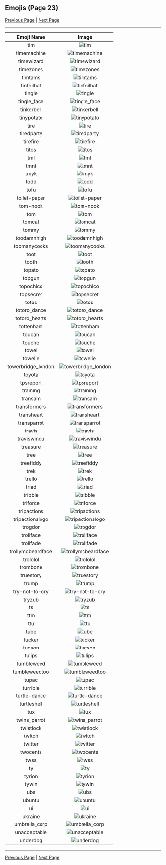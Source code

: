 
## Emojis (Page 23)

[Previous Page](/docs/chef/page-s-0022.md)
  | [Next Page](/docs/chef/page-u-0024.md)

<hr />

|Emoji Name|Image|
| :-: | :-: |
|tim| ![tim](/emojis/chef/tim.png)|
|timemachine| ![timemachine](/emojis/chef/timemachine.jpg)|
|timewizard| ![timewizard](/emojis/chef/timewizard.png)|
|timezones| ![timezones](/emojis/chef/timezones.jpg)|
|timtams| ![timtams](/emojis/chef/timtams.png)|
|tinfoilhat| ![tinfoilhat](/emojis/chef/tinfoilhat.gif)|
|tingle| ![tingle](/emojis/chef/tingle.png)|
|tingle_face| ![tingle_face](/emojis/chef/tingle_face.png)|
|tinkerbell| ![tinkerbell](/emojis/chef/tinkerbell.jpg)|
|tinypotato| ![tinypotato](/emojis/chef/tinypotato.png)|
|tire| ![tire](/emojis/chef/tire.png)|
|tiredparty| ![tiredparty](/emojis/chef/tiredparty.gif)|
|tirefire| ![tirefire](/emojis/chef/tirefire.gif)|
|titos| ![titos](/emojis/chef/titos.jpg)|
|tml| ![tml](/emojis/chef/tml.png)|
|tmnt| ![tmnt](/emojis/chef/tmnt.png)|
|tmyk| ![tmyk](/emojis/chef/tmyk.gif)|
|todd| ![todd](/emojis/chef/todd.png)|
|tofu| ![tofu](/emojis/chef/tofu.png)|
|toilet-paper| ![toilet-paper](/emojis/chef/toilet-paper.png)|
|tom-nook| ![tom-nook](/emojis/chef/tom-nook.png)|
|tom| ![tom](/emojis/chef/tom.gif)|
|tomcat| ![tomcat](/emojis/chef/tomcat.jpg)|
|tommy| ![tommy](/emojis/chef/tommy.jpg)|
|toodamnhigh| ![toodamnhigh](/emojis/chef/toodamnhigh.png)|
|toomanycooks| ![toomanycooks](/emojis/chef/toomanycooks.gif)|
|toot| ![toot](/emojis/chef/toot.gif)|
|tooth| ![tooth](/emojis/chef/tooth.png)|
|topato| ![topato](/emojis/chef/topato.jpg)|
|topgun| ![topgun](/emojis/chef/topgun.jpg)|
|topochico| ![topochico](/emojis/chef/topochico.png)|
|topsecret| ![topsecret](/emojis/chef/topsecret.png)|
|totes| ![totes](/emojis/chef/totes.gif)|
|totoro_dance| ![totoro_dance](/emojis/chef/totoro_dance.gif)|
|totoro_hearts| ![totoro_hearts](/emojis/chef/totoro_hearts.png)|
|tottenham| ![tottenham](/emojis/chef/tottenham.png)|
|toucan| ![toucan](/emojis/chef/toucan.png)|
|touche| ![touche](/emojis/chef/touche.png)|
|towel| ![towel](/emojis/chef/towel.png)|
|towelie| ![towelie](/emojis/chef/towelie.jpg)|
|towerbridge_london| ![towerbridge_london](/emojis/chef/towerbridge_london.jpg)|
|toyota| ![toyota](/emojis/chef/toyota.png)|
|tpsreport| ![tpsreport](/emojis/chef/tpsreport.png)|
|training| ![training](/emojis/chef/training.png)|
|transam| ![transam](/emojis/chef/transam.png)|
|transformers| ![transformers](/emojis/chef/transformers.png)|
|transheart| ![transheart](/emojis/chef/transheart.png)|
|transparrot| ![transparrot](/emojis/chef/transparrot.gif)|
|travis| ![travis](/emojis/chef/travis.png)|
|traviswindu| ![traviswindu](/emojis/chef/traviswindu.jpg)|
|treasure| ![treasure](/emojis/chef/treasure.png)|
|tree| ![tree](/emojis/chef/tree.png)|
|treefiddy| ![treefiddy](/emojis/chef/treefiddy.jpg)|
|trek| ![trek](/emojis/chef/trek.png)|
|trello| ![trello](/emojis/chef/trello.png)|
|triad| ![triad](/emojis/chef/triad.png)|
|tribble| ![tribble](/emojis/chef/tribble.png)|
|triforce| ![triforce](/emojis/chef/triforce.png)|
|tripactions| ![tripactions](/emojis/chef/tripactions.png)|
|tripactionslogo| ![tripactionslogo](/emojis/chef/tripactionslogo.png)|
|trogdor| ![trogdor](/emojis/chef/trogdor.png)|
|trollface| ![trollface](/emojis/chef/trollface.png)|
|trollfade| ![trollfade](/emojis/chef/trollfade.gif)|
|trollymcbeardface| ![trollymcbeardface](/emojis/chef/trollymcbeardface.png)|
|trololol| ![trololol](/emojis/chef/trololol.png)|
|trombone| ![trombone](/emojis/chef/trombone.png)|
|truestory| ![truestory](/emojis/chef/truestory.png)|
|trump| ![trump](/emojis/chef/trump.jpg)|
|try-not-to-cry| ![try-not-to-cry](/emojis/chef/try-not-to-cry.gif)|
|tryzub| ![tryzub](/emojis/chef/tryzub.jpg)|
|ts| ![ts](/emojis/chef/ts.png)|
|ttm| ![ttm](/emojis/chef/ttm.gif)|
|ttu| ![ttu](/emojis/chef/ttu.png)|
|tube| ![tube](/emojis/chef/tube.png)|
|tucker| ![tucker](/emojis/chef/tucker.jpg)|
|tucson| ![tucson](/emojis/chef/tucson.png)|
|tulips| ![tulips](/emojis/chef/tulips.png)|
|tumbleweed| ![tumbleweed](/emojis/chef/tumbleweed.gif)|
|tumbleweedtoo| ![tumbleweedtoo](/emojis/chef/tumbleweedtoo.gif)|
|tupac| ![tupac](/emojis/chef/tupac.png)|
|turrible| ![turrible](/emojis/chef/turrible.jpg)|
|turtle-dance| ![turtle-dance](/emojis/chef/turtle-dance.gif)|
|turtleshell| ![turtleshell](/emojis/chef/turtleshell.png)|
|tux| ![tux](/emojis/chef/tux.png)|
|twins_parrot| ![twins_parrot](/emojis/chef/twins_parrot.gif)|
|twistlock| ![twistlock](/emojis/chef/twistlock.png)|
|twitch| ![twitch](/emojis/chef/twitch.png)|
|twitter| ![twitter](/emojis/chef/twitter.png)|
|twocents| ![twocents](/emojis/chef/twocents.jpg)|
|twss| ![twss](/emojis/chef/twss.png)|
|ty| ![ty](/emojis/chef/ty.gif)|
|tyrion| ![tyrion](/emojis/chef/tyrion.png)|
|tywin| ![tywin](/emojis/chef/tywin.png)|
|ubs| ![ubs](/emojis/chef/ubs.png)|
|ubuntu| ![ubuntu](/emojis/chef/ubuntu.png)|
|ui| ![ui](/emojis/chef/ui.png)|
|ukraine| ![ukraine](/emojis/chef/ukraine.gif)|
|umbrella_corp| ![umbrella_corp](/emojis/chef/umbrella_corp.jpg)|
|unacceptable| ![unacceptable](/emojis/chef/unacceptable.png)|
|underdog| ![underdog](/emojis/chef/underdog.gif)|

<hr/>

[Previous Page](/docs/chef/page-s-0022.md)
  | [Next Page](/docs/chef/page-u-0024.md)